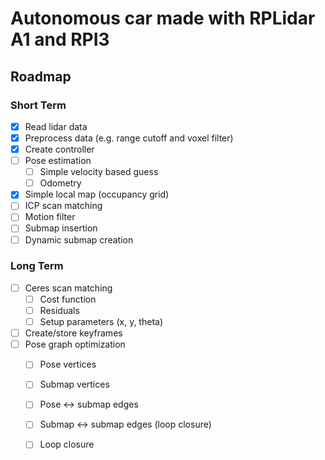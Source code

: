 # Autonomous car made with RPLidar A1 and RPI3

## Roadmap
### Short Term
- [x] Read lidar data
- [x] Preprocess data (e.g. range cutoff and voxel filter)
- [x] Create controller
- [ ] Pose estimation
    - [ ] Simple velocity based guess
    - [ ] Odometry
- [x] Simple local map (occupancy grid)
- [ ] ICP scan matching
- [ ] Motion filter
- [ ] Submap insertion
- [ ] Dynamic submap creation

### Long Term
- [ ] Ceres scan matching
    - [ ] Cost function
    - [ ] Residuals
    - [ ] Setup parameters (x, y, theta)
- [ ] Create/store keyframes
- [ ] Pose graph optimization
    - [ ] Pose vertices
    - [ ] Submap vertices
    - [ ] Pose <-> submap edges
    - [ ] Submap <-> submap edges (loop closure)
    - [ ] Loop closure

